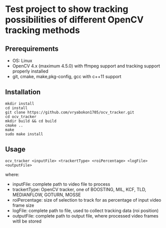 # Test project to show tracking possibilities of different OpenCV tracking methods
## Prerequirements
- OS: Linux
- OpenCV 4.x (maximum 4.5.0) with ffmpeg support and tracking support properly installed
- git, cmake, make,pkg-config, gcc with c++11 support

## Installation
```
mkdir install
cd install
git clone https://github.com/vryabokon1705/ocv_tracker.git
cd ocv_tracker
mkdir build && cd build
cmake ..
make
sudo make install
```

## Usage
```
ocv_tracker <inputFile> <trackertType> <roiPercentage> <logFile> <outputFile>
```
where: 
 - inputFile: complete path to video file to process
 - trackertType: OpenCV tracker, one of BOOSTING, MIL, KCF, TLD, MEDIANFLOW, GOTURN, MOSSE
 - roiPercentage: size of selection to track for as percentage of input video frame size
 - logFile: complete path to file, used to collect tracking data (roi position)
 - outputFile: complete path to output file, where processed video frames witll be stored
